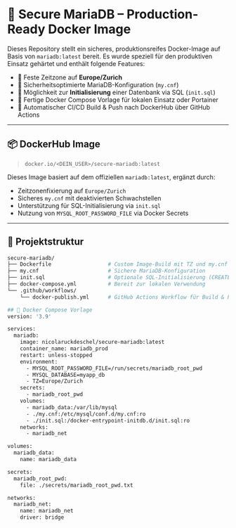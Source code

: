 # 🔐 Secure MariaDB – Production-Ready Docker Image

Dieses Repository stellt ein sicheres, produktionsreifes Docker-Image auf Basis von `mariadb:latest` bereit. Es wurde speziell für den produktiven Einsatz gehärtet und enthält folgende Features:

- 📌 Feste Zeitzone auf **Europe/Zurich**
- 🔐 Sicherheitsoptimierte MariaDB-Konfiguration (`my.cnf`)
- 🧱 Möglichkeit zur **Initialisierung** einer Datenbank via SQL (`init.sql`)
- 🐳 Fertige Docker Compose Vorlage für lokalen Einsatz oder Portainer
- 🔄 Automatischer CI/CD Build & Push nach DockerHub über GitHub Actions

---

## 📦 DockerHub Image

> `docker.io/<DEIN_USER>/secure-mariadb:latest`

Dieses Image basiert auf dem offiziellen `mariadb:latest`, ergänzt durch:

- Zeitzonenfixierung auf `Europe/Zurich`
- Sicheres `my.cnf` mit deaktivierten Schwachstellen
- Unterstützung für SQL-Initialisierung via `init.sql`
- Nutzung von `MYSQL_ROOT_PASSWORD_FILE` via Docker Secrets

---

## 📁 Projektstruktur

```bash
secure-mariadb/
├── Dockerfile                  # Custom Image-Build mit TZ und my.cnf
├── my.cnf                      # Sichere MariaDB-Konfiguration
├── init.sql                    # Optionale SQL-Initialisierung (CREATE TABLE etc.)
├── docker-compose.yml          # Bereit zur lokalen Verwendung
└── .github/workflows/
    └── docker-publish.yml      # GitHub Actions Workflow für Build & Push
```
```bash
## 🐳 Docker Compose Vorlage
version: '3.9'

services:
  mariadb:
    image: nicolaruckdeschel/secure-mariadb:latest
    container_name: mariadb_prod
    restart: unless-stopped
    environment:
      - MYSQL_ROOT_PASSWORD_FILE=/run/secrets/mariadb_root_pwd
      - MYSQL_DATABASE=myapp_db
      - TZ=Europe/Zurich
    secrets:
      - mariadb_root_pwd
    volumes:
      - mariadb_data:/var/lib/mysql
      - ./my.cnf:/etc/mysql/conf.d/my.cnf:ro
      - ./init.sql:/docker-entrypoint-initdb.d/init.sql:ro
    networks:
      - mariadb_net

volumes:
  mariadb_data:
    name: mariadb_data

secrets:
  mariadb_root_pwd:
    file: ./secrets/mariadb_root_pwd.txt

networks:
  mariadb_net:
    name: mariadb_net
    driver: bridge

